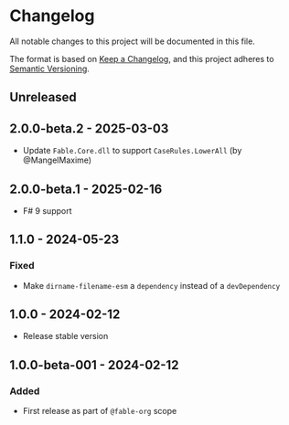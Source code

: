 # Changelog

All notable changes to this project will be documented in this file.

The format is based on [Keep a Changelog](https://keepachangelog.com/en/1.0.0/),
and this project adheres to [Semantic Versioning](https://semver.org/spec/v2.0.0.html).

## Unreleased

## 2.0.0-beta.2 - 2025-03-03

* Update `Fable.Core.dll` to support `CaseRules.LowerAll` (by @MangelMaxime)

## 2.0.0-beta.1 - 2025-02-16

* F# 9 support

## 1.1.0 - 2024-05-23

### Fixed

* Make `dirname-filename-esm` a `dependency` instead of a `devDependency`

## 1.0.0 - 2024-02-12

* Release stable version

## 1.0.0-beta-001 - 2024-02-12

### Added

* First release as part of `@fable-org` scope
